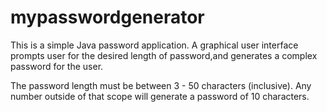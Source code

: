 # mypasswordgenerator

This is a simple Java password application. A graphical user interface prompts user for the desired length of password,and generates a complex password for the user.

The password length must be between 3 - 50 characters (inclusive). Any number outside of that scope will generate a password of 10 characters.

